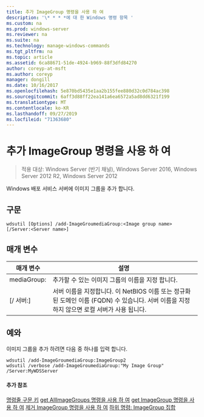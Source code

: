 ```yaml
---
title: 추가 ImageGroup 명령을 사용 하 여
description: '\* * * *에 대 한 Windows 명령 항목 '
ms.custom: na
ms.prod: windows-server
ms.reviewer: na
ms.suite: na
ms.technology: manage-windows-commands
ms.tgt_pltfrm: na
ms.topic: article
ms.assetid: 6ca88671-51de-4924-b969-88f3dfd84270
author: coreyp-at-msft
ms.author: coreyp
manager: dongill
ms.date: 10/16/2017
ms.openlocfilehash: 5e870bd5435e1aa2b155fee880d32c0d784ac398
ms.sourcegitcommit: 6aff3d88ff22ea141a6ea6572a5ad8dd6321f199
ms.translationtype: MT
ms.contentlocale: ko-KR
ms.lasthandoff: 09/27/2019
ms.locfileid: "71363680"
---
```

# <a name="using-the-add-imagegroup-command"></a>추가 ImageGroup 명령을 사용 하 여

>적용 대상: Windows Server (반기 채널), Windows Server 2016, Windows Server 2012 R2, Windows Server 2012

Windows 배포 서비스 서버에 이미지 그룹을 추가 합니다.
## <a name="syntax"></a>구문
```
wdsutil [Options] /add-ImageGroumediaGroup:<Image group name> [/Server:<Server name>]
```
## <a name="parameters"></a>매개 변수
|매개 변수|설명|
|-------|--------|
mediaGroup: <Image group name>|추가할 수 있는 이미지 그룹의 이름을 지정 합니다.|
|[/ 서버:<Server name>]|서버 이름을 지정합니다. 이 NetBIOS 이름 또는 정규화 된 도메인 이름 (FQDN) 수 있습니다. 서버 이름을 지정 하지 않으면 로컬 서버가 사용 됩니다.|
## <a name="BKMK_examples"></a>예와
이미지 그룹을 추가 하려면 다음 중 하나를 입력 합니다.
```
wdsutil /add-ImageGroumediaGroup:ImageGroup2
wdsutil /verbose /add-ImageGroumediaGroup:"My Image Group" /Server:MyWDSServer
```
#### <a name="additional-references"></a>추가 참조
[명령줄 구문 키](command-line-syntax-key.md)
[get AllImageGroups 명령을 사용 하 여](using-the-get-allimagegroups-command.md)
[get ImageGroup 명령을 사용 하 여](using-the-get-imagegroup-command.md)
[제거 ImageGroup 명령을 사용 하 여](using-the-remove-imagegroup-command.md)
[하위 명령: ImageGroup 집합](subcommand-set-imagegroup.md)
